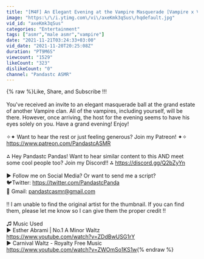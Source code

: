 ```yaml
---
title: "[M4F] An Elegant Evening at the Vampire Masquerade [Vampire x Vampire] [🐼♨]"
image: "https:\/\/i.ytimg.com\/vi\/axeKmk3qSus\/hqdefault.jpg"
vid_id: "axeKmk3qSus"
categories: "Entertainment"
tags: ["asmr","male asmr","vampire"]
date: "2021-11-21T03:24:33+03:00"
vid_date: "2021-11-20T20:25:08Z"
duration: "PT9M6S"
viewcount: "1529"
likeCount: "323"
dislikeCount: "0"
channel: "Pandastc ASMR"
---
```

{% raw %}Like, Share, and Subscribe !!!<br /><br />You've received an invite to an elegant masquerade ball at the grand estate of another Vampire clan. All of the vampires, including yourself, will be there. However, once arriving, the host for the evening seems to have his eyes solely on you. Have a grand evening! Enjoy!<br /><br />✧✦ Want to hear the rest or just feeling generous? Join my Patreon! ✦✧<br /><a rel="nofollow" target="blank" href="https://www.patreon.com/PandastcASMR">https://www.patreon.com/PandastcASMR</a><br /><br />⁂ Hey Pandastc Pandas! Want to hear similar content to this AND meet some cool people too? Join my Discord!! ⁂ <a rel="nofollow" target="blank" href="https://discord.gg/Q2bZyYn">https://discord.gg/Q2bZyYn</a><br /><br />▶ Follow me on Social Media? Or want to send me a script?<br />   🐦Twitter: <a rel="nofollow" target="blank" href="https://twitter.com/PandastcPanda">https://twitter.com/PandastcPanda</a><br />  📩 Gmail: pandastcasmr@gmail.com<br /><br />!! I am unable to find the original artist for the thumbnail. If you can find them, please let me know so I can give them the proper credit !!<br /><br />♫ Music Used<br />   ▶ Esther Abrami | No.1 A Minor Waltz<br /><a rel="nofollow" target="blank" href="https://www.youtube.com/watch?v=ZDdBwUSG1rY">https://www.youtube.com/watch?v=ZDdBwUSG1rY</a><br />   ▶ Carnival Waltz - Royalty Free Music<br /><a rel="nofollow" target="blank" href="https://www.youtube.com/watch?v=ZWOmSo1KS1w">https://www.youtube.com/watch?v=ZWOmSo1KS1w</a>{% endraw %}
